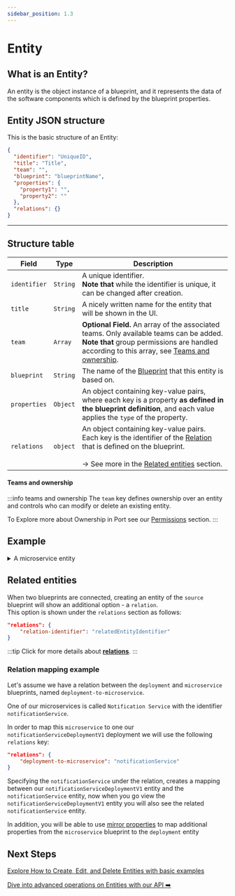 ```yaml
---
sidebar_position: 1.3
---
```


# Entity

## What is an Entity?

An entity is the object instance of a blueprint, and it represents the data of the software components which is defined by the blueprint properties.

## Entity JSON structure

This is the basic structure of an Entity:

```json showLineNumbers
{
  "identifier": "UniqueID",
  "title": "Title",
  "team": "",
  "blueprint": "blueprintName",
  "properties": {
    "property1": "",
    "property2": ""
  },
  "relations": {}
}
```

---

## Structure table

| Field        | Type     | Description                                                                                                                                                                                                           |
| ------------ | -------- | --------------------------------------------------------------------------------------------------------------------------------------------------------------------------------------------------------------------- |
| `identifier` | `String` | A unique identifier. <br /> **Note that** while the identifier is unique, it can be changed after creation.                                                                                                           |
| `title`      | `String` | A nicely written name for the entity that will be shown in the UI.                                                                                                                                                    |
| `team`       | `Array`  | **Optional Field.** An array of the associated teams. Only available teams can be added. <br /> **Note that** group permissions are handled according to this array, see [Teams and ownership](#teams-and-ownership). |
| `blueprint`  | `String` | The name of the [Blueprint](./blueprint) that this entity is based on.                                                                                                                                                |
| `properties` | `Object` | An object containing key-value pairs, where each key is a property **as defined in the blueprint definition**, and each value applies the `type` of the property.                                                     |
| `relations`  | `object` | An object containing key-value pairs.<br /> Each key is the identifier of the [Relation](./relation) that is defined on the blueprint.<br /><br />-> See more in the [Related entities](#related-entities) section.   |

#### Teams and ownership

:::info teams and ownership
The `team` key defines ownership over an entity and controls who can modify or delete an existing entity.

To Explore more about Ownership in Port see our [Permissions](../role-based-access-control/permissions-controls.md) section.
:::

## Example

<details>
<summary> A microservice entity </summary>
In this example, you can see how a `microservice` entity is defined.

#### Microservice entity

```json showLineNumbers
{
  "identifier": "my-service",
  "title": "My Service",
  "team": "Infra",
  "blueprint": "microservice",
  "properties": {
    "repo-link": "https://github.com/port-labs/my-service",
    "health-status": "Ready"
  },
  "relations": {}
}
```

:::note
Notice that this entity is based on the following blueprint definition, where the `repo-link` is mandatory.

```json showLineNumbers
{
  "identifier": "microservice",
  "title": "microservice",
  "icon": "Microservice",
  "formulaProperties": {},
  "schema": {
    "properties": {
      "repo-link": {
        "type": "string",
        "format": "url",
        "title": "Repo URL"
      },
      "health-status": {
        "type": "string",
        "enum": ["Ready", "Down"],
        "title": "Service Health Status"
      }
    },
    "required": ["repo-link"]
  }
}
```

:::

</details>

## Related entities

When two blueprints are connected, creating an entity of the `source` blueprint will show an additional option - a `relation`.  
This option is shown under the `relations` section as follows:

```json showLineNumbers
"relations": {
    "relation-identifier": "relatedEntityIdentifier"
}
```

:::tip
Click for more details about [**relations**](./relation).
:::

### Relation mapping example

Let's assume we have a relation between the `deployment` and `microservice` blueprints, named `deployment-to-microservice`.

One of our microservices is called `Notification Service` with the identifier `notificationService`.

In order to map this `microservice` to one our `notificationServiceDeploymentV1` deployment we will use the following `relations` key:

```json showLineNumbers
"relations": {
    "deployment-to-microservice": "notificationService"
}
```

Specifying the `notificationService` under the relation, creates a mapping between our `notificationServiceDeploymentV1` entity and the `notificationService` entity, now when you go view the `notificationServiceDeploymentV1` entity you will also see the related `notificationService` entity.

In addition, you will be able to use [mirror properties](./mirror-properties) to map additional properties from the `microservice` blueprint to the `deployment` entity

## Next Steps

[Explore How to Create, Edit, and Delete Entities with basic examples](../../tutorials/entity-basics.md)

[Dive into advanced operations on Entities with our API ➡️ ](../../../api-reference)
